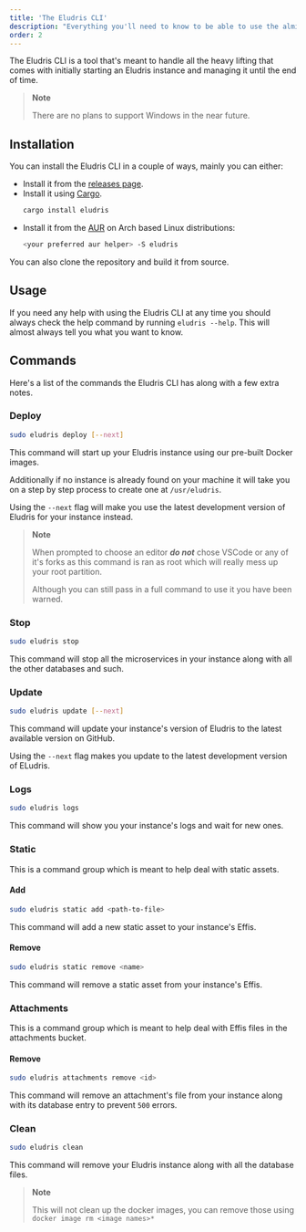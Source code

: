 ```yaml
---
title: 'The Eludris CLI'
description: "Everything you'll need to know to be able to use the almighty Eludris CLI!"
order: 2
---
```


The Eludris CLI is a tool that's meant to handle all the heavy lifting that comes
with initially starting an Eludris instance and managing it until the end of time.

> **Note**
>
> There are no plans to support Windows in the near future.

## Installation

You can install the Eludris CLI in a couple of ways, mainly you can either:

- Install it from the [releases page](https://github.com/eludris/eludris/releases/tag/v0.3.2).
- Install it using [Cargo](https://crates.io/crates/eludris).
  ```sh
  cargo install eludris
  ```
- Install it from the [AUR](https://aur.archlinux.org/packages/eludris) on Arch based Linux distributions:
  ```sh
  <your preferred aur helper> -S eludris
  ```

You can also clone the repository and build it from source.

## Usage

If you need any help with using the Eludris CLI at any time you should always check
the help command by running `eludris --help`. This will almost always tell you what
you want to know.

## Commands

Here's a list of the commands the Eludris CLI has along with a few extra notes.

### Deploy

```sh
sudo eludris deploy [--next]
```

This command will start up your Eludris instance using our pre-built Docker images.

Additionally if no instance is already found on your machine it will take you on
a step by step process to create one at `/usr/eludris`.

Using the `--next` flag will make you use the latest development version of Eludris
for your instance instead.

> **Note**
>
> When prompted to choose an editor **_do not_** chose VSCode or any of it's forks
> as this command is ran as root which will really mess up your root partition.
>
> Although you can still pass in a full command to use it you have been warned.

### Stop

```sh
sudo eludris stop
```

This command will stop all the microservices in your instance along with all the
other databases and such.

### Update

```sh
sudo eludris update [--next]
```

This command will update your instance's version of Eludris to the latest available
version on GitHub.

Using the `--next` flag makes you update to the latest development version of ELudris.

### Logs

```sh
sudo eludris logs
```

This command will show you your instance's logs and wait for new ones.

### Static

This is a command group which is meant to help deal with static assets.

#### Add

```sh
sudo eludris static add <path-to-file>
```

This command will add a new static asset to your instance's Effis.

#### Remove

```sh
sudo eludris static remove <name>
```

This command will remove a static asset from your instance's Effis.

### Attachments

This is a command group which is meant to help deal with Effis files in the attachments
bucket.

#### Remove

```sh
sudo eludris attachments remove <id>
```

This command will remove an attachment's file from your instance along with its
database entry to prevent `500` errors.

### Clean

```sh
sudo eludris clean
```

This command will remove your Eludris instance along with all the database files.

> **Note**
>
> This will not clean up the docker images, you can remove those using `docker image rm <image names>*`
